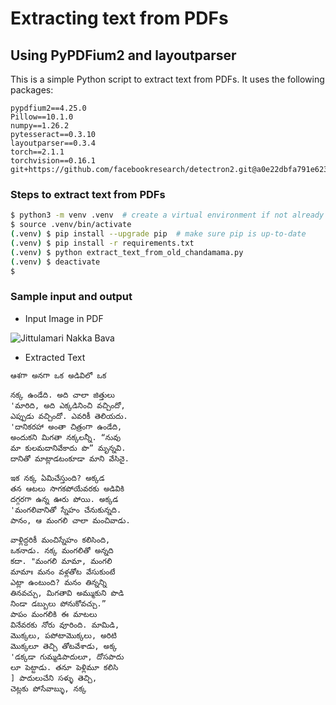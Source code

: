 # Extracting text from PDFs

## Using PyPDFium2 and layoutparser

This is a simple Python script to extract text from PDFs. It uses the following packages:

```text
pypdfium2==4.25.0
Pillow==10.1.0
numpy==1.26.2
pytesseract==0.3.10
layoutparser==0.3.4
torch==2.1.1
torchvision==0.16.1
git+https://github.com/facebookresearch/detectron2.git@a0e22dbfa791e6235e4f196d5ce25e754d02be31#egg=detectron2
```

### Steps to extract text from PDFs

```bash
$ python3 -m venv .venv  # create a virtual environment if not already created
$ source .venv/bin/activate
(.venv) $ pip install --upgrade pip  # make sure pip is up-to-date
(.venv) $ pip install -r requirements.txt
(.venv) $ python extract_text_from_old_chandamama.py
(.venv) $ deactivate
$ 
```

### Sample input and output

- Input Image in PDF

![Jittulamari Nakka Bava](./images/story-image.png "Jittulamari Nakka Bava")


- Extracted Text

```text
ఆశగా అనగా ఒక అడివిలో ఒక

నక్క ఉండేది. అది చాలా జిత్తులు
'మారిది, అది ఎక్కడినించి వచ్చిందో,
ఎప్పుడు వచ్చిందో. ఎవరికీ తెలియదు.
'దానికరహా అంతా చిత్రంగా ఉండేది,
అందుకని మిగతా నక్కలన్నీ. “నువు
మా కులమదానివేకాదు పొ” మృన్నవి.
దానితో మాట్లాడటంకూడా మాని వేసినై.

ఇక నక్క ఏమిచేస్తుంది? అక్కడ
తన ఆటలు సాగకపోయేవరకు అడివికి
దగ్గరగా ఉన్న ఊరు పోయి. అక్కడ
'మంగలివానితో స్నేహం చేనుకున్నది.
పానం, ఆ మంగలి చాలా మంచివాడు.

వాళ్లిద్దరికీ మంచిస్నేహం కలిసింది,
ఒకనాడు. నక్క మంగలితో అన్నది
కదా. "మంగలి మామా, మంగలి
మామాః మనం వళ్లతోట వేసుకుంటే
ఎట్లా ఉంటుంది? మనం తిన్నన్ని
తినవచ్చు, మిగతావి అమ్ముకుని పొడి
నిండా డబ్బులు పోనుకోవచ్చు.”
పాపం మంగలికి ఈ మాటలు
వినేవరకు నోరు వూరింది. మామిడి,
మొక్కలు, పపోటామొక్కలు, అరిటి
మొక్కలూ తెచ్చి తోటవేశాడు, అక్క
'డక్కడా గుమ్మడిపాదులూ, దోసపాదు
లూ పెట్టాడు. తనూ పెళ్లిమూ కలిసి
] పాదులుచేని సళ్ళు తెచ్చి,
చెట్లకు పోసేవాబ్ళు, నక్క
```
